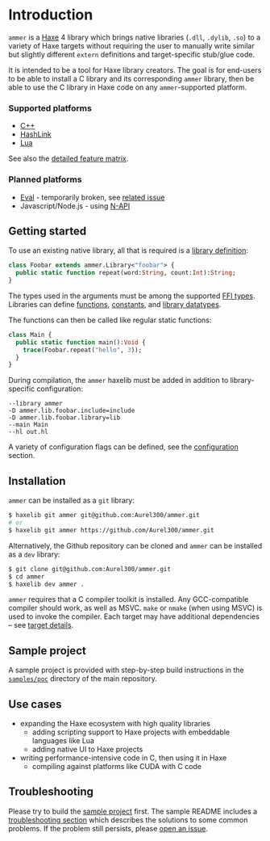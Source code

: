 <!--menu:Introduction-->
<!--label:index-->
# Introduction

`ammer` is a [Haxe](https://haxe.org/) 4 library which brings native libraries (`.dll`, `.dylib`, `.so`) to a variety of Haxe targets without requiring the user to manually write similar but slightly different `extern` definitions and target-specific stub/glue code.

It is intended to be a tool for Haxe library creators. The goal is for end-users to be able to install a C library and its corresponding `ammer` library, then be able to use the C library in Haxe code on any `ammer`-supported platform.

### Supported platforms

 - [C++](target-hxcpp)
 - [HashLink](target-hashlink)
 - [Lua](target-lua)

See also the [detailed feature matrix](target).

### Planned platforms

 - [Eval](target-eval) - temporarily broken, see [related issue](issue:20)
 - Javascript/Node.js - using [N-API](https://nodejs.org/api/n-api.html)

<!--label:intro-start-->
## Getting started

To use an existing native library, all that is required is a [library definition](definition-library):

```haxe
class Foobar extends ammer.Library<"foobar"> {
  public static function repeat(word:String, count:Int):String;
}
```

The types used in the arguments must be among the supported [FFI types](definition-ffi). Libraries can define [functions](definition-library-functions), [constants](definition-library-constants), and [library datatypes](definition-type).

The functions can then be called like regular static functions:

```haxe
class Main {
  public static function main():Void {
    trace(Foobar.repeat("hello", 3));
  }
}
```

During compilation, the `ammer` haxelib must be added in addition to library-specific configuration:

```hxml
--library ammer
-D ammer.lib.foobar.include=include
-D ammer.lib.foobar.library=lib
--main Main
--hl out.hl
```

A variety of configuration flags can be defined, see the [configuration](configuration) section.

<!--label:intro-installation-->
## Installation

`ammer` can be installed as a `git` library:

```bash
$ haxelib git ammer git@github.com:Aurel300/ammer.git
# or
$ haxelib git ammer https://github.com/Aurel300/ammer.git
```

Alternatively, the Github repository can be cloned and `ammer` can be installed as a `dev` library:

```bash
$ git clone git@github.com:Aurel300/ammer.git
$ cd ammer
$ haxelib dev ammer .
```

`ammer` requires that a C compiler toolkit is installed. Any GCC-compatible compiler should work, as well as MSVC. `make` or `nmake` (when using MSVC) is used to invoke the compiler. Each target may have additional dependencies – see [target details](target).

<!--label:intro-sample-->
## Sample project

A sample project is provided with step-by-step build instructions in the [`samples/poc`](repo:samples/poc/) directory of the main repository.

<!-- TODO: more about the sample project, copy docs over -->

<!--label:intro-use-->
## Use cases

<!-- TODO: expand -->

 - expanding the Haxe ecosystem with high quality libraries
   - adding scripting support to Haxe projects with embeddable languages like Lua
   - adding native UI to Haxe projects
 - writing performance-intensive code in C, then using it in Haxe
   - compiling against platforms like CUDA with C code

<!--label:intro-troubleshooting-->
## Troubleshooting

Please try to build the [sample project](repo:samples/poc/) first. The sample README includes a [troubleshooting section](repo:samples/poc/#troubleshooting) which describes the solutions to some common problems. If the problem still persists, please [open an issue](https://github.com/Aurel300/ammer/issues/new).
